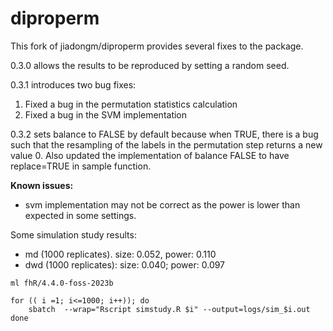 # diproperm

This fork of jiadongm/diproperm provides several fixes to the package. 

0.3.0 allows the results to be reproduced by setting a random seed.

0.3.1 introduces two bug fixes:
1. Fixed a bug in the permutation statistics calculation 
2. Fixed a bug in the SVM implementation

0.3.2 sets balance to FALSE by default because when TRUE, there is a bug such that the resampling of the labels in the permutation step returns a new value 0. Also updated the implementation of balance FALSE to have replace=TRUE in sample function.

**Known issues:**
- svm implementation may not be correct as the power is lower than expected in some settings.


Some simulation study results:
- md  (1000 replicates). size: 0.052, power: 0.110
- dwd (1000 replicates): size: 0.040; power: 0.097

```{bash}
ml fhR/4.4.0-foss-2023b

for (( i =1; i<=1000; i++)); do
    sbatch  --wrap="Rscript simstudy.R $i" --output=logs/sim_$i.out 
done
```